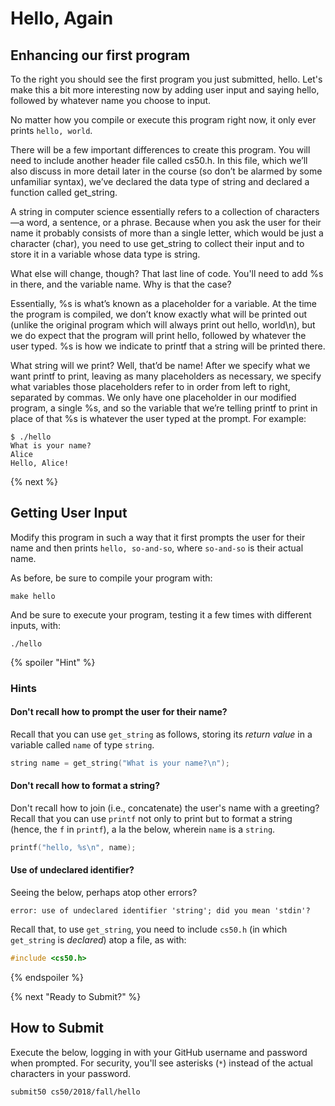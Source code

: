# Hello, Again

## Enhancing our first program

To the right you should see the first program you just submitted, hello. Let's make this a bit more interesting now by adding user input and saying hello, followed by whatever name you choose to input. 

No matter how you compile or execute this program right now, it only ever prints `hello, world`.

There will be a few important differences to create this program. You will need to include another header file called cs50.h. In this file, which we’ll also discuss in more detail later in the course (so don’t be alarmed by some unfamiliar syntax), we’ve declared the data type of string and declared a function called get_string.

A string in computer science essentially refers to a collection of characters—​a word, a sentence, or a phrase. Because when you ask the user for their name it probably consists of more than a single letter, which would be just a character (char), you need to use get_string to collect their input and to store it in a variable whose data type is string.

What else will change, though? That last line of code. You'll need to add %s in there, and the variable name. Why is that the case?

Essentially, %s is what’s known as a placeholder for a variable. At the time the program is compiled, we don’t know exactly what will be printed out (unlike the original program which will always print out hello, world\n), but we do expect that the program will print hello, followed by whatever the user typed. %s is how we indicate to printf that a string will be printed there.

What string will we print? Well, that’d be name! After we specify what we want printf to print, leaving as many placeholders as necessary, we specify what variables those placeholders refer to in order from left to right, separated by commas. We only have one placeholder in our modified program, a single %s, and so the variable that we’re telling printf to print in place of that %s is whatever the user typed at the prompt. For example:

```
$ ./hello
What is your name?
Alice
Hello, Alice!
```

{% next %}
## Getting User Input

Modify this program in such a way that it first prompts the user for their name and then prints `hello, so-and-so`, where `so-and-so` is their actual name.

As before, be sure to compile your program with:

```
make hello
```

And be sure to execute your program, testing it a few times with different inputs, with:

```
./hello
```

{% spoiler "Hint" %}

### Hints

#### Don't recall how to prompt the user for their name?

Recall that you can use `get_string` as follows, storing its *return value* in a variable called `name` of type `string`.

```c
string name = get_string("What is your name?\n");
```

#### Don't recall how to format a string?

Don't recall how to join (i.e., concatenate) the user's name with a greeting? Recall that you can use `printf` not only to print but to format a string (hence, the `f` in `printf`), a la the below, wherein `name` is a `string`.

```c
printf("hello, %s\n", name);
```

#### Use of undeclared identifier?

Seeing the below, perhaps atop other errors?

```
error: use of undeclared identifier 'string'; did you mean 'stdin'?
```

Recall that, to use `get_string`, you need to include `cs50.h` (in which `get_string` is *declared*) atop a file, as with:

```c
#include <cs50.h>
```
{% endspoiler %}

{% next "Ready to Submit?" %}

## How to Submit

Execute the below, logging in with your GitHub username and password when prompted. For security, you'll see asterisks (`*`) instead of the actual characters in your password.

```
submit50 cs50/2018/fall/hello
```
